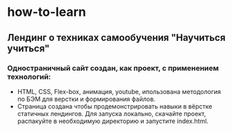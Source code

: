 # how-to-learn
## Лендинг о техниках самообучения "Научиться учиться"
### Одностраничный сайт создан, как проект, с применением технологий: 
- HTML, CSS, Flex-box, анимация, youtube, ипользована методология по БЭМ для верстки и формирования файлов.
- Cтраница создана чтобы продемонстрировать навыки в вёрстке статичных лендингов.
Для запуска локально, скачайте проект, распакуйте в необходимую директорию и запустите index.html.
